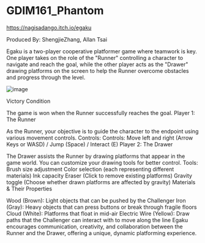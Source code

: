 # GDIM161_Phantom

https://nagisadango.itch.io/egaku

Produced By: ShengjieZhang, Allan Tsai


Egaku is a two-player cooperative platformer game where teamwork is key. One player takes on the role of the "Runner" controlling a character to navigate and reach the goal, while the other player acts as the "Drawer" drawing platforms on the screen to help the Runner overcome obstacles and progress through the level.


![image](https://github.com/user-attachments/assets/554a49ab-55ae-4e34-b522-583a7e706ae7)


Victory Condition

The game is won when the Runner successfully reaches the goal.
Player 1: The Runner

As the Runner, your objective is to guide the character to the endpoint using various movement controls.
Controls: Controls: Move left and right (Arrow Keys or WASD) / Jump (Space) / Interact (E)
Player 2: The Drawer

The Drawer assists the Runner by drawing platforms that appear in the game world. You can customize your drawing tools for better control.
Tools:
Brush size adjustment
Color selection (each representing different materials)
Ink capacity
Eraser (Click to remove existing platforms)
Gravity toggle (Choose whether drawn platforms are affected by gravity)
Materials & Their Properties

Wood (Brown): Light objects that can be pushed by the Challenger
Iron (Gray): Heavy objects that can press buttons or break through fragile floors
Cloud (White): Platforms that float in mid-air
Electric Wire (Yellow): Draw paths that the Challenger can interact with to move along the line
 Egaku encourages communication, creativity, and collaboration between the Runner and the Drawer, offering a unique, dynamic platforming experience.
